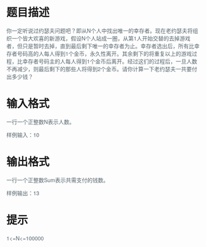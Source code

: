 # 

 
 # 题目描述 
<p><span style="color: rgb(88, 102, 110); font-family: 'Source Sans Pro', 'Helvetica Neue', Helvetica, Arial, 微软雅黑, 黑体, sans-serif; font-size: 14px; line-height: 20px;">你一定听说过约瑟夫问题吧？即从N个人中找出唯一的幸存者。现在老约瑟夫将组织一个皆大欢喜的新游戏，假设N个人</span><span style="box-sizing: border-box; color: rgb(88, 102, 110); font-family: 'Source Sans Pro', 'Helvetica Neue', Helvetica, Arial, 微软雅黑, 黑体, sans-serif; font-size: 14px; line-height: 20px;">站成一圈，从第1人开始交替的去掉游戏者，但只是暂时去掉，直到最后剩下唯一的幸存者为止。幸存者选出后，所有比幸存者号码高的人每人得到1个金币，永久性离开。其余剩下的将重复以上的游戏过程，比幸存者号码主的人每人得到1个金币后离开。经过这们的过程后，一旦人数不再减少，则最后剩下的那些人将得到2个金币。请你计算一下老约瑟夫一共要付出多少钱？</span></p> 

 
 # 输入格式 
<p><span style="color: rgb(88, 102, 110); font-family: 'Source Sans Pro', 'Helvetica Neue', Helvetica, Arial, 微软雅黑, 黑体, sans-serif; font-size: 14px; line-height: 20px;">一行一个正整数N表示人数。</span></p>

<p><span style="color: rgb(88, 102, 110); font-family: 'Source Sans Pro', 'Helvetica Neue', Helvetica, Arial, 微软雅黑, 黑体, sans-serif; font-size: 14px; line-height: 20px;">样例输入：10</span></p> 

 
 # 输出格式 
<p><span style="color: rgb(88, 102, 110); font-family: 'Source Sans Pro', 'Helvetica Neue', Helvetica, Arial, 微软雅黑, 黑体, sans-serif; font-size: 14px; line-height: 20px;">一行一个正整数Sum表示共需支付的钱数。</span></p>

<p><span style="color: rgb(88, 102, 110); font-family: 'Source Sans Pro', 'Helvetica Neue', Helvetica, Arial, 微软雅黑, 黑体, sans-serif; font-size: 14px; line-height: 20px;">样例输出：13</span></p> 

 
 # 提示 
<p><span style="color: rgb(88, 102, 110); font-family: 'Source Sans Pro', 'Helvetica Neue', Helvetica, Arial, 微软雅黑, 黑体, sans-serif; font-size: 14px; line-height: 20px;">1&lt;=N&lt;=100000</span></p> 

